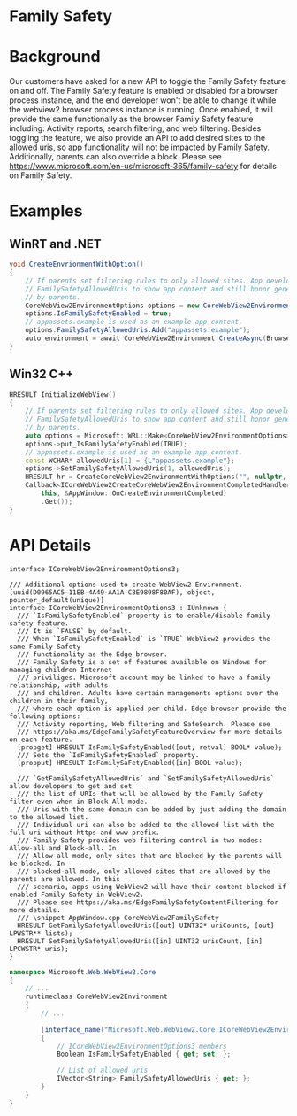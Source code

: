 Family Safety
===

# Background
Our customers have asked for a new API to toggle the Family Safety feature on and off. The Family 
Safety feature is enabled or disabled for a browser process instance, and the end developer 
won't be able to change it while the webview2 browser process instance is running. Once enabled, 
it will provide the same functionally as the browser Family Safety feature including: Activity 
reports, search filtering, and web filtering. Besides toggling the feature, we also provide an 
API to add desired sites to the allowed uris, so app functionality will not be impacted by 
Family Safety. Additionally, parents can also override a block.
Please see https://www.microsoft.com/en-us/microsoft-365/family-safety for details on Family Safety. 

# Examples
## WinRT and .NET   
```c#
void CreateEnvrionmentWithOption()
{
    // If parents set filtering rules to only allowed sites. App developers can use
    // FamilySafetyAllowedUris to show app content and still honor general filter settings set
    // by parents.
    CoreWebView2EnvironmentOptions options = new CoreWebView2EnvironmentOptions();
    options.IsFamilySafetyEnabled = true;
    // appassets.example is used as an example app content.
    options.FamilySafetyAllowedUris.Add("appassets.example");
    auto environment = await CoreWebView2Environment.CreateAsync(BrowserExecutableFolder, UserDataFolder, options);
}
```
## Win32 C++
```cpp
HRESULT InitializeWebView()
{
    // If parents set filtering rules to only allowed sites. App developers can use
    // FamilySafetyAllowedUris to show app content and still honor general filter settings set
    // by parents.
    auto options = Microsoft::WRL::Make<CoreWebView2EnvironmentOptions>();
    options->put_IsFamilySafetyEnabled(TRUE);
    // appassets.example is used as an example app content.
    const WCHAR* allowedUris[1] = {L"appassets.example"};
    options->SetFamilySafetyAllowedUris(1, allowedUris);
    HRESULT hr = CreateCoreWebView2EnvironmentWithOptions("", nullptr, options.Get(),
    Callback<ICoreWebView2CreateCoreWebView2EnvironmentCompletedHandler>(
        this, &AppWindow::OnCreateEnvironmentCompleted)
        .Get());
}
```

# API Details    
```
interface ICoreWebView2EnvironmentOptions3;

/// Additional options used to create WebView2 Environment.
[uuid(D0965AC5-11EB-4A49-AA1A-C8E9898F80AF), object, pointer_default(unique)]
interface ICoreWebView2EnvironmentOptions3 : IUnknown {
  /// `IsFamilySafetyEnabled` property is to enable/disable family safety feature.
  /// It is `FALSE` by default.
  /// When `IsFamilySafetyEnabled` is `TRUE` WebView2 provides the same Family Safety 
  /// functionality as the Edge browser. 
  /// Family Safety is a set of features available on Windows for managing children Internet 
  /// priviliges. Microsoft account may be linked to have a family relationship, with adults 
  /// and children. Adults have certain managements options over the children in their family, 
  /// where each option is applied per-child. Edge browser provide the following options: 
  /// Activity reporting, Web filtering and SafeSearch. Please see 
  /// https://aka.ms/EdgeFamilySafetyFeatureOverview for more details on each feature.
  [propget] HRESULT IsFamilySafetyEnabled([out, retval] BOOL* value);
  /// Sets the `IsFamilySafetyEnabled` property.
  [propput] HRESULT IsFamilySaFetyEnabled([in] BOOL value);

  /// `GetFamilySafetyAllowedUris` and `SetFamilySafetyAllowedUris` allow developers to get and set
  /// the list of URIs that will be allowed by the Family Safety filter even when in Block All mode.
  /// Uris with the same domain can be added by just adding the domain to the allowed list.
  /// Individual uri can also be added to the allowed list with the full uri without https and www prefix.
  /// Family Safety provides web filtering control in two modes: Allow-all and Block-all. In 
  /// Allow-all mode, only sites that are blocked by the parents will be blocked. In 
  /// blocked-all mode, only allowed sites that are allowed by the parents are allowed. In this 
  /// scenario, apps using WebView2 will have their content blocked if enabled Family Safety in WebView2.
  /// Please see https://aka.ms/EdgeFamilySafetyContentFiltering for more details.
  /// \snippet AppWindow.cpp CoreWebView2FamilySafety
  HRESULT GetFamilySafetyAllowedUris([out] UINT32* uriCounts, [out] LPWSTR** lists);
  HRESULT SetFamilySafetyAllowedUris([in] UINT32 urisCount, [in] LPCWSTR* uris);
}
```

```c# (but really MIDL3)
namespace Microsoft.Web.WebView2.Core
{
    // ...
    runtimeclass CoreWebView2Environment
    {
        // ...
        
        [interface_name("Microsoft.Web.WebView2.Core.ICoreWebView2EnvironmentOptions3")]
        {
            // ICoreWebView2EnvironmentOptions3 members
            Boolean IsFamilySafetyEnabled { get; set; };

            // List of allowed uris
            IVector<String> FamilySafetyAllowedUris { get; };
        }
    }
}
```

